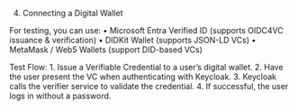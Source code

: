 4. Connecting a Digital Wallet

For testing, you can use:
	•	Microsoft Entra Verified ID (supports OIDC4VC issuance & verification)
	•	DIDKit Wallet (supports JSON-LD VCs)
	•	MetaMask / Web5 Wallets (support DID-based VCs)

Test Flow:
	1.	Issue a Verifiable Credential to a user’s digital wallet.
	2.	Have the user present the VC when authenticating with Keycloak.
	3.	Keycloak calls the verifier service to validate the credential.
	4.	If successful, the user logs in without a password.
